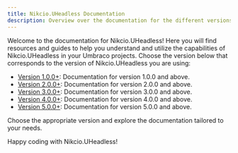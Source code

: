 ```yaml
---
title: Nikcio.UHeadless Documentation
description: Overview over the documentation for the different versions of Nikcio.UHeadless.
---
```


Welcome to the documentation for Nikcio.UHeadless! Here you will find resources and guides to help you understand and utilize the capabilities of Nikcio.UHeadless in your Umbraco projects. Choose the version below that corresponds to the version of Nikcio.UHeadless you are using:

- [Version 1.0.0+](../v1/start/): Documentation for version 1.0.0 and above.
- [Version 2.0.0+](../v2/start/): Documentation for version 2.0.0 and above.
- [Version 3.0.0+](../v3/start/): Documentation for version 3.0.0 and above.
- [Version 4.0.0+](../v4/start/): Documentation for version 4.0.0 and above.
- [Version 5.0.0+](../v5/start/): Documentation for version 5.0.0 and above.

Choose the appropriate version and explore the documentation tailored to your needs.

Happy coding with Nikcio.UHeadless!
